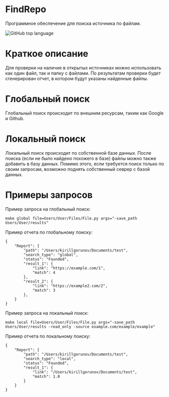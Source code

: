 # FindRepo

Программное обеспечение для поиска источника по файлам.

![GitHub top language](https://img.shields.io/github/languages/top/randnull/FindRepo)

# Краткое описание

Для проверки на наличие в открытых источниках можно использовать как один файл, так и папку с файлами. По результатам проверки будет сгенерирован отчет, в котором будут указаны найденные файлы.  


# Глобальный поиск

Глобальный поиск происходит по внешним ресурсам, таким как Google и Github.

# Локальный поиск

Локальный поиск происходит по собственной базе данных. После поиска (если не было найдено похожего в базе) файлы можно также добавить в базу данных. Помимо этого, если требуется поиск только по своим запросам, возможно поднять собственный севрер с базой данных.


# Примеры запросов

Пример запроса на глобальный поиск:

```
make global file=Users/User/Files/File.py args="-save_path Users/User/results"
```

Пример отчета по глобальному поиску:

```
{
    "Report": {
        "path": "/Users/kirillgorunov/Documents/test",
        "search_type": "global",
        "status": "Founded",
        "result_1": {
            "link": "https://example.com/1",
            "match": 4
        },
        "result_2": {
            "link": "https://example2.com/2",
            "match": 3
        },
    }
}
```

Пример запроса на локальный поиск:

```
make local file=Users/User/Files/File.py args="-save_path Users/User/results -read_only -source example.com/example/example"
```

Пример отчета по локальному поиску:

```
{
    "Report": {
        "path": "/Users/kirillgorunov/Documents/test",
        "search_type": "local",
        "status": "Founded",
        "result_1": {
            "link": "/Users/kirillgorunov/Documents/test",
            "match": 1.0
        }
    }
}
```

